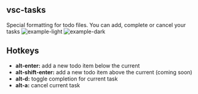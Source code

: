 ## vsc-tasks
Special formatting for todo files. You can add, complete or cancel your tasks
![example-light](https://raw.githubusercontent.com/walllk/vsc-tasks/tree/master/images/light.png)
![example-dark](https://raw.githubusercontent.com/walllk/vsc-tasks/tree/master/images/dark.png)

## Hotkeys
* **alt-enter:** add a new todo item below the current
* **alt-shift-enter:** add a new todo item above the current (coming soon)
* **alt-d:** toggle completion for current task
* **alt-a:** cancel current task
